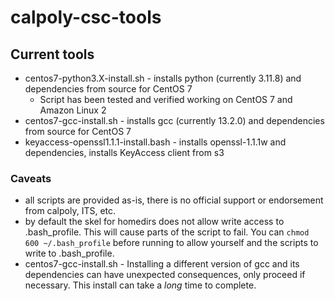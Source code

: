 # calpoly-csc-tools

## Current tools
- centos7-python3.X-install.sh - installs python (currently 3.11.8) and dependencies from source for CentOS 7
  - Script has been tested and verified working on CentOS 7 and Amazon Linux 2
- centos7-gcc-install.sh - installs gcc (currently 13.2.0) and dependencies from source for CentOS 7
- keyaccess-openssl1.1.1-install.bash - installs openssl-1.1.1w and dependencies, installs KeyAccess client from s3

### Caveats
- all scripts are provided as-is, there is no official support or endorsement from calpoly, ITS, etc.
- by default the skel for homedirs does not allow write access to .bash_profile. This will cause parts of the script to fail. You can `chmod 600 ~/.bash_profile` before running to allow yourself and the scripts to write to .bash_profile.
- centos7-gcc-install.sh - Installing a different version of gcc and its dependencies can have unexpected consequences, only proceed if necessary. This install can take a _long_ time to complete.

